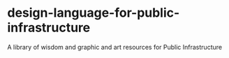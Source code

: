 # design-language-for-public-infrastructure
A library of wisdom and graphic and art resources for Public Infrastructure
